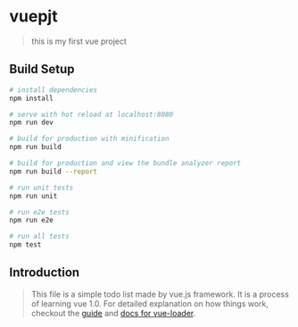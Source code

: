 # vuepjt

> this is my first vue project

## Build Setup

``` bash
# install dependencies
npm install

# serve with hot reload at localhost:8080
npm run dev

# build for production with minification
npm run build

# build for production and view the bundle analyzer report
npm run build --report

# run unit tests
npm run unit

# run e2e tests
npm run e2e

# run all tests
npm test
```
## Introduction
> This file is a simple todo list made by vue.js framework. It is a process of learning vue 1.0.
For detailed explanation on how things work, checkout the [guide](http://vuejs-templates.github.io/webpack/) and [docs for vue-loader](http://vuejs.github.io/vue-loader).
